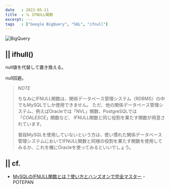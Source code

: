```yaml
---
date   : 2022-05-11
title  : 🔍 IFNULL関数
excerpt: ---
tags   : ["Google BigQuery", "SQL", "ifnull"]
---
```


![BigQuery](https://cdn-ssl-devio-img.classmethod.jp/wp-content/uploads/2020/09/gcp-eyecatch-bigquery_1200x630.png)

## || ifhull()

null値を代替して置き換える。

null回避。


> *NOTE*
> 
> ちなみにIFNULL関数は、関係データベース管理システム（RDBMS）の中でもMySQLでしか使用できません。
> ただ、他の関係データベース管理システム、例えばOracleでは「NVL」関数、PostgreSQLでは「*COALESCE*」関数など、
> IFNULL関数と同じ役割を果たす関数が用意されています。
> 
> 普段MySQLを使用していないという方は、使い慣れた関係データベース管理システムにおいてIFNULL関数と同様の役割を果たす関数を使用してみるか、これを機にOracleを使ってみるといいでしょう。



## || cf.
+ [MySQLのIFNULL関数とは？使い方とハンズオンで完全マスター](https://style.potepan.com/articles/18643.html) - POTEPAN
